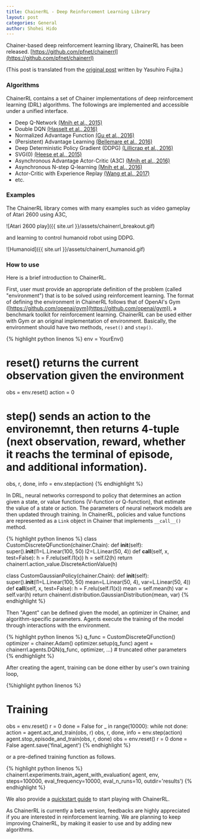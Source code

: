 ```yaml
---
title: ChainerRL - Deep Reinforcement Learning Library
layout: post
categories: General
author: Shohei Hido
---
```


Chainer-based deep reinforcement learning library, ChainerRL has been released.
[https://github.com/pfnet/chainerrl](https://github.com/pfnet/chainerrl)

(This post is translated from the [original post](https://research.preferred.jp/2017/02/chainerrl/) written by Yasuhiro Fujita.)

### Algorithms

ChainerRL contains a set of Chainer implementations of deep reinforcement learning (DRL) algorithms. The followings are implemented and accessible under a unified interface.

* Deep Q-Network [(Mnih et al., 2015)](http://www.nature.com/nature/journal/v518/n7540/full/nature14236.html)
* Double DQN [(Hasselt et al., 2016)](https://arxiv.org/abs/1509.06461)
* Normalized Advantage Function [(Gu et al., 2016)](https://arxiv.org/abs/1603.00748)
* (Persistent) Advantage Learning [(Bellemare et al., 2016)](http://arxiv.org/abs/1512.04860)
* Deep Deterministic Policy Gradient (DDPG) [(Lillicrap et al., 2016)](http://arxiv.org/abs/1509.02971)
* SVG(0) [(Heese et al., 2015)](https://arxiv.org/abs/1510.09142)
* Asynchronous Advantage Actor-Critic (A3C) [(Mnih et al., 2016)](http://arxiv.org/abs/1602.01783)
* Asynchronous N-step Q-learning [(Mnih et al., 2016)](http://arxiv.org/abs/1602.01783)
* Actor-Critic with Experience Replay [(Wang et al., 2017)](http://arxiv.org/abs/1611.01224)
* etc.

### Examples

The ChainerRL library comes with many examples such as video gameplay of Atari 2600 using A3C,

![Atari 2600 play]({{ site.url }}/assets/chainerrl_breakout.gif)

and learning to control humanoid robot using DDPG.

![Humanoid]({{ site.url }}/assets/chainerrl_humanoid.gif)

### How to use

Here is a brief introduction to ChainerRL.

First, user must provide an appropriate definition of the problem (called "environment") that is to be solved using reinforcement learning. The format of defining the environment in ChainerRL follows that of OpenAI's Gym ([https://github.com/openai/gym](https://github.com/openai/gym)), a benchmark toolkit for reinforcement learning. ChainerRL can be used either with Gym or an original implementation of environment. Basically, the environment should have two methods, `reset()` and `step()`.

{% highlight python linenos %}
env = YourEnv()
# reset() returns the current observation given the environment
obs = env.reset()
action = 0
# step() sends an action to the environemnt, then returns 4-tuple (next observation, reward, whether it reachs the terminal of episode, and additional information).
obs, r, done, info = env.step(action)
{% endhighlight %}

In DRL, neural networks correspond to policy that determines an action given a state, or value functions (V-function or Q-function), that estimate the value of a state or action. The parameters of neural network models are then updated through training. In ChainerRL, policies and value functions are represented as a `Link` object in Chainer that implements `__call__()` method.

{% highlight python linenos %}
class CustomDiscreteQFunction(chainer.Chain):
    def __init__(self):
        super().__init__(l1=L.Linear(100, 50)
                         l2=L.Linear(50, 4))
    def __call__(self, x, test=False):
        h = F.relu(self.l1(x))
        h = self.l2(h)
        return chainerrl.action_value.DiscreteActionValue(h)
 
class CustomGaussianPolicy(chainer.Chain):
    def __init__(self):
        super().__init__(l1=L.Linear(100, 50)
                         mean=L.Linear(50, 4),
                         var=L.Linear(50, 4))
    def __call__(self, x, test=False):
        h = F.relu(self.l1(x))
        mean = self.mean(h)
        var = self.var(h)
        return chainerrl.distribution.GaussianDistribution(mean, var)
{% endhighlight %}

Then "Agent" can be defined given the model, an optimizer in Chainer, and algorithm-specific parameters. Agents execute the training of the model through interactions with the environment.

{% highlight python linenos %}
q_func = CustomDiscreteQFunction()
optimizer = chainer.Adam()
optimizer.setup(q_func)
agent = chainerrl.agents.DQN(q_func, optimizer, ...)  # truncated other parameters
{% endhighlight %}

After creating the agent, training can be done either by user's own training loop,

{%highlight python linenos %}
# Training
obs = env.reset()
r = 0
done = False
for _ in range(10000):
    while not done:
        action = agent.act_and_train(obs, r)
        obs, r, done, info = env.step(action)
    agent.stop_episode_and_train(obs, r, done)
    obs = env.reset()
    r = 0
    done = False
agent.save('final_agent')
{% endhighlight %}

or a pre-defined training function as follows.

{% highlight python linenos %}
chainerrl.experiments.train_agent_with_evaluation(
    agent, env, steps=100000, eval_frequency=10000, eval_n_runs=10,
    outdir='results')
{% endhighlight %}

We also provide a [quickstart guide](https://github.com/pfnet/chainerrl/blob/master/examples/quickstart/quickstart.ipynb) to start playing with ChainerRL.


As ChainerRL is currently a beta version, feedbacks are highly appreciated if you are interested in reinforcement learning. We are planning to keep improving ChainerRL, by making it easier to use and by adding new algorithms.

